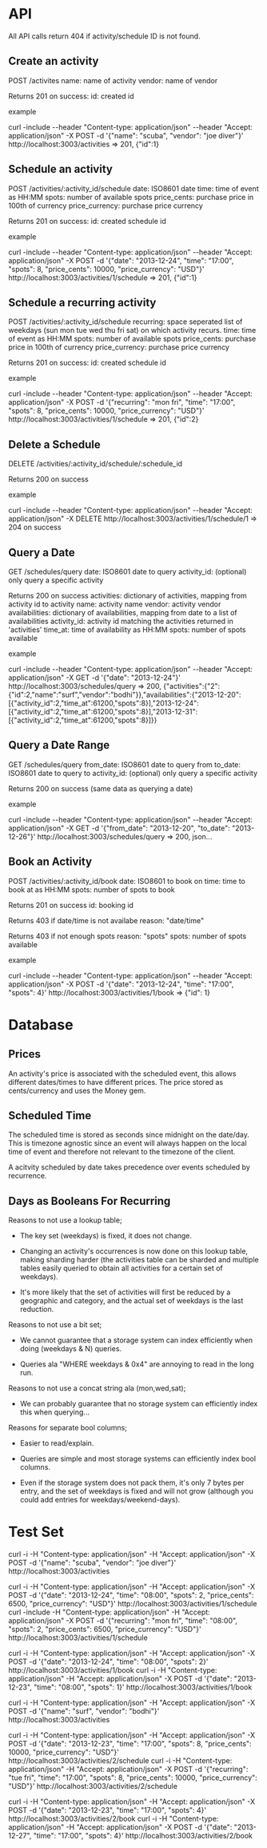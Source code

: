 API
===

All API calls return 404 if activity/schedule ID is not found.

Create an activity
-------------------

  POST /activites
  name: name of activity
  vendor: name of vendor

  Returns 201 on success:
  id: created id

example

  curl -include --header "Content-type: application/json" --header "Accept: application/json" -X POST -d '{"name": "scuba", "vendor": "joe diver"}' http://localhost:3003/activities
  =>
  201, {"id":1}


Schedule an activity
--------------------

  POST /activities/:activity_id/schedule
  date: ISO8601 date
  time: time of event as HH:MM
  spots: number of available spots
  price_cents: purchase price in 100th of currency
  price_currency: purchase price currency

  Returns 201 on success:
  id: created schedule id

example

  curl -include --header "Content-type: application/json" --header "Accept: application/json" -X POST -d '{"date": "2013-12-24", "time": "17:00", "spots": 8, "price_cents": 10000, "price_currency": "USD"}' http://localhost:3003/activities/1/schedule
  =>
  201, {"id":1}

Schedule a recurring activity
-----------------------------

  POST /activities/:activity_id/schedule
  recurring: space seperated list of weekdays (sun mon tue wed thu fri sat) on which activity recurs.
  time: time of event as HH:MM
  spots: number of available spots
  price_cents: purchase price in 100th of currency
  price_currency: purchase price currency

  Returns 201 on success:
  id: created schedule id

example

  curl -include --header "Content-type: application/json" --header "Accept: application/json" -X POST -d '{"recurring": "mon fri", "time": "17:00", "spots": 8, "price_cents": 10000, "price_currency": "USD"}' http://localhost:3003/activities/1/schedule
  =>
  201, {"id":2}

Delete a Schedule
-----------------

  DELETE /activities/:activity_id/schedule/:schedule_id

  Returns 200 on success

example

  curl -include --header "Content-type: application/json" --header "Accept: application/json" -X DELETE http://localhost:3003/activities/1/schedule/1
  =>
  204 on success

Query a Date
------------

  GET /schedules/query
  date: ISO8601 date to query
  activity_id: (optional) only query a specific activity

  Returns 200 on success
  activities: dictionary of activities, mapping from activity id to activity
    name: activity name
    vendor: activity vendor
  availabilities: dictionary of availabilities, mapping from date to a list of availabilities
    activity_id: activity id matching the activities returned in 'activities'
    time_at: time of availability as HH:MM
    spots: number of spots available

example

  curl -include --header "Content-type: application/json" --header "Accept: application/json" -X GET -d '{"date": "2013-12-24"}' http://localhost:3003/schedules/query
  =>
  200, {"activities":{"2":{"id":2,"name":"surf","vendor":"bodhi"}},"availabilities":{"2013-12-20":[{"activity_id":2,"time_at":61200,"spots":8}],"2013-12-24":[{"activity_id":2,"time_at":61200,"spots":8}],"2013-12-31":[{"activity_id":2,"time_at":61200,"spots":8}]}}

Query a Date Range
------------------

  GET /schedules/query
  from_date: ISO8601 date to query from
  to_date: ISO8601 date to query to
  activity_id: (optional) only query a specific activity

  Returns 200 on success
  (same data as querying a date)

example

  curl -include --header "Content-type: application/json" --header "Accept: application/json" -X GET -d '{"from_date": "2013-12-20", "to_date": "2013-12-26"}' http://localhost:3003/schedules/query
  =>
  200, json...

Book an Activity
----------------

  POST /activities/:activity_id/book
  date: ISO8601 to book on
  time: time to book at as HH:MM
  spots: number of spots to book

  Returns 201 on success
  id: booking id

  Returns 403 if date/time is not availabe
  reason: "date/time"

  Returns 403 if not enough spots
  reason: "spots"
  spots: number of spots available

example

  curl -include --header "Content-type: application/json" --header "Accept: application/json" -X POST -d '{"date": "2013-12-24", "time": "17:00", "spots": 4}' http://localhost:3003/activities/1/book
  =>
  {"id": 1}


Database
========

Prices
------

An activity's price is associated with the scheduled event, this
allows different dates/times to have different prices. The price
stored as cents/currency and uses the Money gem.

Scheduled Time
--------------

The scheduled time is stored as seconds since midnight on the
date/day. This is timezone agnostic since an event will always happen
on the local time of event and therefore not relevant to the timezone
of the client.

A acitvity scheduled by date takes precedence over events scheduled by
recurrence.

Days as Booleans For Recurring
------------------------------

Reasons to not use a lookup table;

   * The key set (weekdays) is fixed, it does not change.

   * Changing an activity's occurrences is now done on this lookup
     table, making sharding harder (the activities table can be
     sharded and multiple tables easily queried to obtain all
     activities for a certain set of weekdays).

   * It's more likely that the set of activities will first be reduced
     by a geographic and category, and the actual set of weekdays is
     the last reduction.

Reasons to not use a bit set;

   * We cannot guarantee that a storage system can index efficiently
     when doing (weekdays & N) queries.

   * Queries ala "WHERE weekdays & 0x4" are annoying to read in the
     long run.

Reasons to not use a concat string ala (mon,wed,sat);

   * We can probably guarantee that no storage system can efficiently
     index this when querying...

Reasons for separate bool columns;

   * Easier to read/explain.

   * Queries are simple and most storage systems can efficiently index
     bool columns.

   * Even if the storage system does not pack them, it's only 7 bytes
     per entry, and the set of weekdays is fixed and will not grow
     (although you could add entries for weekdays/weekend-days).


Test Set
========

curl -i -H "Content-type: application/json" -H "Accept: application/json" -X POST -d '{"name": "scuba", "vendor": "joe diver"}' http://localhost:3003/activities

curl -i -H "Content-type: application/json" -H "Accept: application/json" -X POST -d '{"date": "2013-12-24", "time": "08:00", "spots": 2, "price_cents": 6500, "price_currency": "USD"}' http://localhost:3003/activities/1/schedule
curl -include -H "Content-type: application/json" -H "Accept: application/json" -X POST -d '{"recurring": "mon fri", "time": "08:00", "spots": 2, "price_cents": 6500, "price_currency": "USD"}' http://localhost:3003/activities/1/schedule

curl -i -H "Content-type: application/json" -H "Accept: application/json" -X POST -d '{"date": "2013-12-24", "time": "08:00", "spots": 2}' http://localhost:3003/activities/1/book
curl -i -H "Content-type: application/json" -H "Accept: application/json" -X POST -d '{"date": "2013-12-23", "time": "08:00", "spots": 1}' http://localhost:3003/activities/1/book

curl -i -H "Content-type: application/json" -H "Accept: application/json" -X POST -d '{"name": "surf", "vendor": "bodhi"}' http://localhost:3003/activities

curl -i -H "Content-type: application/json" -H "Accept: application/json" -X POST -d '{"date": "2013-12-23", "time": "17:00", "spots": 8, "price_cents": 10000, "price_currency": "USD"}' http://localhost:3003/activities/2/schedule
curl -i -H "Content-type: application/json" -H "Accept: application/json" -X POST -d '{"recurring": "tue fri", "time": "17:00", "spots": 8, "price_cents": 10000, "price_currency": "USD"}' http://localhost:3003/activities/2/schedule

curl -i -H "Content-type: application/json" -H "Accept: application/json" -X POST -d '{"date": "2013-12-23", "time": "17:00", "spots": 4}' http://localhost:3003/activities/2/book
curl -i -H "Content-type: application/json" -H "Accept: application/json" -X POST -d '{"date": "2013-12-27", "time": "17:00", "spots": 4}' http://localhost:3003/activities/2/book
